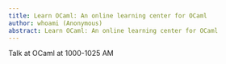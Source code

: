 ```yaml
---
title: Learn OCaml: An online learning center for OCaml
author: whoami (Anonymous)
abstract: Learn OCaml: An online learning center for OCaml
---
```


Talk at OCaml at 1000-1025 AM
